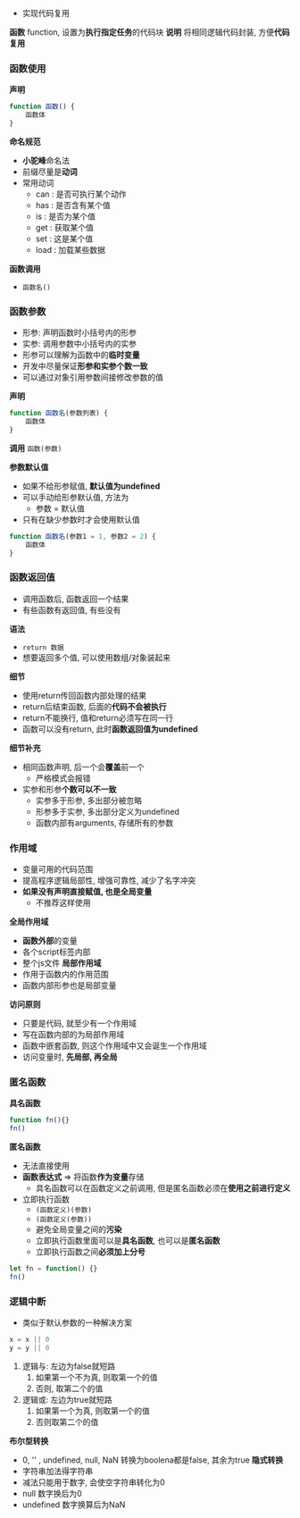 - 实现代码复用

**函数**
function, 设置为**执行指定任务**的代码块
**说明**
将相同逻辑代码封装, 方便**代码复用**

### 函数使用

**声明**
```js
function 函数() {
	函数体
}
```

**命名规范**
- **小驼峰**命名法
- 前缀尽量是**动词**
- 常用动词
	- can : 是否可执行某个动作
	- has : 是否含有某个值
	- is : 是否为某个值
	- get : 获取某个值
	- set : 这是某个值
	- load : 加载某些数据

**函数调用**
- `函数名()`

### 函数参数

- 形参: 声明函数时小括号内的形参
- 实参: 调用参数中小括号内的实参
- 形参可以理解为函数中的**临时变量**
- 开发中尽量保证**形参和实参个数一致**
- 可以通过对象引用参数间接修改参数的值

**声明**
```js
function 函数名(参数列表) {
	函数体
}
```

**调用**
`函数(参数)`

**参数默认值**
- 如果不给形参赋值, **默认值为undefined**
- 可以手动给形参默认值, 方法为
	- 参数 = 默认值
- 只有在缺少参数时才会使用默认值
```js
function 函数名(参数1 = 1, 参数2 = 2) {
	函数体
}
```

### 函数返回值
- 调用函数后, 函数返回一个结果
- 有些函数有返回值, 有些没有

**语法**
- `return 数据`
- 想要返回多个值, 可以使用数组/对象装起来

**细节**
- 使用return传回函数内部处理的结果
- return后结束函数, 后面的**代码不会被执行**
- return不能换行, 值和return必须写在同一行
- 函数可以没有return, 此时**函数返回值为undefined**

**细节补充**
- 相同函数声明, 后一个会**覆盖**前一个
	- 严格模式会报错
- 实参和形参**个数可以不一致**
	- 实参多于形参, 多出部分被忽略
	- 形参多于实参, 多出部分定义为undefined
	- 函数内部有arguments, 存储所有的参数


### 作用域
- 变量可用的代码范围
- 提高程序逻辑局部性, 增强可靠性, 减少了名字冲突
- **如果没有声明直接赋值, 也是全局变量**
	- 不推荐这样使用

**全局作用域**
- **函数外部**的变量
- 各个script标签内部
- 整个js文件
**局部作用域**
- 作用于函数内的作用范围
- 函数内部形参也是局部变量

**访问原则**
- 只要是代码, 就至少有一个作用域
- 写在函数内部的为局部作用域
- 函数中嵌套函数, 则这个作用域中又会诞生一个作用域
- 访问变量时, **先局部, 再全局**

### 匿名函数

**具名函数**
```js
function fn(){}
fn()
```

**匿名函数**
- 无法直接使用
- **函数表达式** => 将函数**作为变量**存储
	- 具名函数可以在函数定义之前调用, 但是匿名函数必须在**使用之前进行定义**
- 立即执行函数
	- `(函数定义)(参数)` 
	- `(函数定义(参数))`
	- 避免全局变量之间的**污染**
	- 立即执行函数里面可以是**具名函数**, 也可以是**匿名函数**
	- 立即执行函数之间**必须加上分号**

```js
let fn = function() {}
fn()
```

### 逻辑中断
- 类似于默认参数的一种解决方案

```js
x = x || 0
y = y || 0
```


1. 逻辑与: 左边为false就短路
	1. 如果第一个不为真, 则取第一个的值
	2. 否则, 取第二个的值
2. 逻辑或: 左边为true就短路
	1. 如果第一个为真, 则取第一个的值
	2. 否则取第二个的值

**布尔型转换**
- 0, '' ,  undefined, null, NaN 转换为boolena都是false, 其余为true
**隐式转换**
- 字符串加法得字符串
- 减法只能用于数字, 会使空字符串转化为0
- null 数字换后为0
- undefined 数字换算后为NaN
